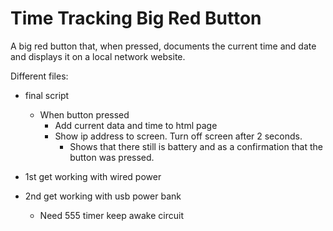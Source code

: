 # Time Tracking Big Red Button

A big red button that, when pressed, documents the current time and date and displays it on a local network website.

Different files:
- final script
	- When button pressed
		- Add current data and time to html page
		- Show ip address to screen. Turn off screen after 2 seconds.
			- Shows that there still is battery and as a confirmation that the button was pressed.

- 1st get working with wired power
- 2nd get working with usb power bank
	- Need 555 timer keep awake circuit